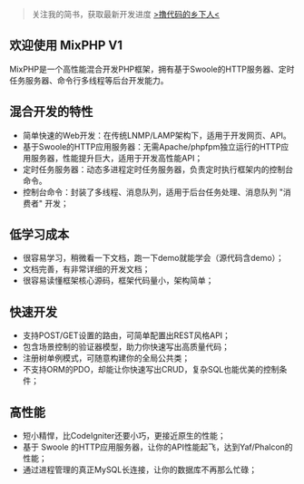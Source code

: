 > 关注我的简书，获取最新开发进度 [>撸代码的乡下人<](http://www.jianshu.com/u/55160f370bf1)

## 欢迎使用 MixPHP V1

MixPHP是一个高性能混合开发PHP框架，拥有基于Swoole的HTTP服务器、定时任务服务器、命令行多线程等后台开发能力。

## 混合开发的特性

- 简单快速的Web开发：在传统LNMP/LAMP架构下，适用于开发网页、API。
- 基于Swoole的HTTP应用服务器：无需Apache/phpfpm独立运行的HTTP应用服务器，性能提升巨大，适用于开发高性能API；
- 定时任务服务器：动态多进程定时任务服务器，负责定时执行框架内的控制台命令。
- 控制台命令：封装了多线程、消息队列，适用于后台任务处理、消息队列 "消费者" 开发；

## 低学习成本

- 很容易学习，稍微看一下文档，跑一下demo就能学会（源代码含demo）；
- 文档完善，有非常详细的开发文档；
- 很容易读懂框架核心源码，框架代码量小，架构简单；

## 快速开发

- 支持POST/GET设置的路由，可简单配置出REST风格API；
- 包含场景控制的验证器模型，助力你快速写出高质量代码；
- 注册树单例模式，可随意构建你的全局公共类；
- 不支持ORM的PDO，却能让你快速写出CRUD，复杂SQL也能优美的控制条件；

## 高性能

- 短小精悍，比CodeIgniter还要小巧，更接近原生的性能；
- 基于 Swoole 的HTTP应用服务器，让你的API性能起飞，达到Yaf/Phalcon的性能；
- 通过进程管理的真正MySQL长连接，让你的数据库不再那么忙碌；
